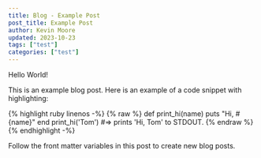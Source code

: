```yaml
---
title: Blog - Example Post
post_title: Example Post
author: Kevin Moore
updated: 2023-10-23
tags: ["test"]
categories: ["test"]
---
```


Hello World!

This is an example blog post. Here is an example of a code snippet with highlighting:

{% highlight ruby linenos -%}
  {% raw %}
    def print_hi(name)
      puts "Hi, #{name}"
    end
    print_hi('Tom')
    #=> prints 'Hi, Tom' to STDOUT.
  {% endraw %}
{% endhighlight -%}

Follow the front matter variables in this post to create new blog posts.
